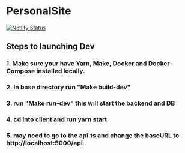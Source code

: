 # PersonalSite

[![Netlify Status](https://api.netlify.com/api/v1/badges/93bc65f5-cfe2-4693-ba34-c2dfea79d705/deploy-status)](https://app.netlify.com/sites/keen-mirzakhani-a251a3/deploys)
## Steps to launching Dev

### 1. Make sure your have Yarn, Make, Docker and Docker-Compose installed locally. 
### 2. In base directory run "Make build-dev"
### 3. run "Make run-dev" this will start the backend and DB
### 4. cd into client and run yarn start
### 5. may need to go to the api.ts and change the baseURL to http://localhost:5000/api
